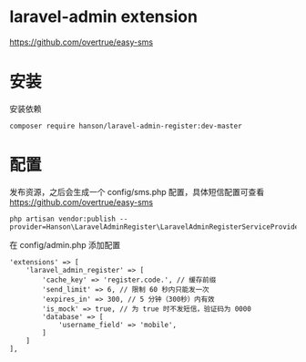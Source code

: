 laravel-admin extension
======


https://github.com/overtrue/easy-sms

# 安装

安装依赖
```
composer require hanson/laravel-admin-register:dev-master
```

# 配置

发布资源，之后会生成一个 config/sms.php 配置，具体短信配置可查看 https://github.com/overtrue/easy-sms 
```
php artisan vendor:publish --provider=Hanson\LaravelAdminRegister\LaravelAdminRegisterServiceProvider
```

在 config/admin.php 添加配置

``` 
'extensions' => [
    'laravel_admin_register' => [
        'cache_key' => 'register.code.', // 缓存前缀
        'send_limit' => 6, // 限制 60 秒内只能发一次
        'expires_in' => 300, // 5 分钟（300秒）内有效
        'is_mock' => true, // 为 true 时不发短信，验证码为 0000
        'database' => [
            'username_field' => 'mobile',
        ]
    ]
],
```
